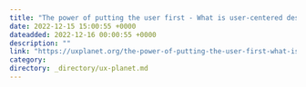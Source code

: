 ```yaml
---
title: "The power of putting the user first - What is user-centered design?"
date: 2022-12-15 15:00:55 +0000
dateadded: 2022-12-16 00:00:55 +0000
description: ""
link: "https://uxplanet.org/the-power-of-putting-the-user-first-what-is-user-centered-design-727ef9a837cc?source=rss----819cc2aaeee0---4"
category:
directory: _directory/ux-planet.md
---
```

